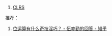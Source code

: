 1. [CLRS](https://sites.math.rutgers.edu/~ajl213/CLRS/CLRS.html)



推荐：
1. [位运算有什么奇技淫巧？ - 伍亦勤的回答 - 知乎](https://www.zhihu.com/question/38206659/answer/392527806)
